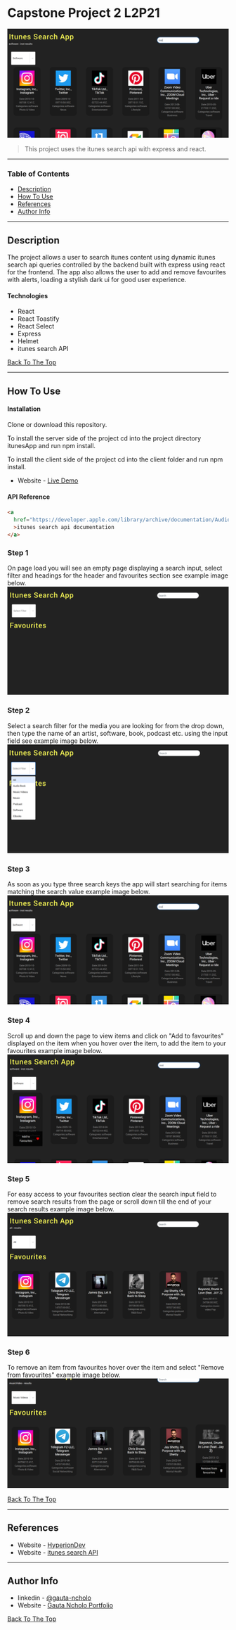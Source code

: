 # Capstone Project 2 L2P21

![Project Image](screenshots/search.png)

> This project uses the itunes search api with express and react.

---

### Table of Contents

- [Description](#description)
- [How To Use](#how-to-use)
- [References](#references)
- [Author Info](#author-info)

---

## Description

The project allows a user to search itunes content using dynamic itunes search api queries controlled by the backend built with express using react for the frontend. The app also allows the user to add and remove favourites with alerts, loading a stylish dark ui for good user experience.

#### Technologies

- React
- React Toastify
- React Select
- Express
- Helmet
- itunes search API

[Back To The Top](#capstone-project-2-l2p21)

---

## How To Use

#### Installation

Clone or download this repository.

To install the server side of the project cd into the project directory itunesApp and run npm install.

To install the client side of the project cd into the client folder and run npm install.

- Website - [Live Demo](itunes-search-client.herokuapp.com)

#### API Reference

```html
<a
  href="https://developer.apple.com/library/archive/documentation/AudioVideo/Conceptual/iTuneSearchAPI/index.html#//apple_ref/doc/uid/TP40017632-CH3-SW1"
  >itunes search api documentation
</a>
```

### Step 1

On page load you will see an empty page displaying a search input, select filter and headings for the header and favourites section see example image below.
![Image 1](screenshots/onload.png)

### Step 2

Select a search filter for the media you are looking for from the drop down, then type the name of an artist, software, book, podcast etc. using the input field see example image below.
![Image 2](screenshots/options.png)

### Step 3

As soon as you type three search keys the app will start searching for items matching the search value example image below.
![Image 3](screenshots/search.png)

### Step 4

Scroll up and down the page to view items and click on "Add to favourites" displayed on the item when you hover over the item, to add the item to your favourites example image below.
![Image 4](screenshots/addFavourite.png)

### Step 5

For easy access to your favourites section clear the search input field to remove search results from the page or scroll down till the end of your search results example image below.
![Image 5](screenshots/favourites.png)

### Step 6

To remove an item from favourites hover over the item and select "Remove from favourites" example image below.
![Image 6](screenshots/removeFavourite.png)

[Back To The Top](#capstone-project-2-l2p21)

---

## References

- Website - [HyperionDev](https://www.hyperiondev.com/)
- Website - [itunes search API](https://developer.apple.com/library/archive/documentation/AudioVideo/Conceptual/iTuneSearchAPI/index.html#//apple_ref/doc/uid/TP40017632-CH3-SW1)

---

## Author Info

- linkedin - [@gauta-ncholo](https://www.linkedin.com/in/gauta-ncholo/)
- Website - [Gauta Ncholo Portfolio](https://therealblackgold.github.io/Gauta-Ncholo-Resume/)

[Back To The Top](#capstone-project-2-l2p21)

